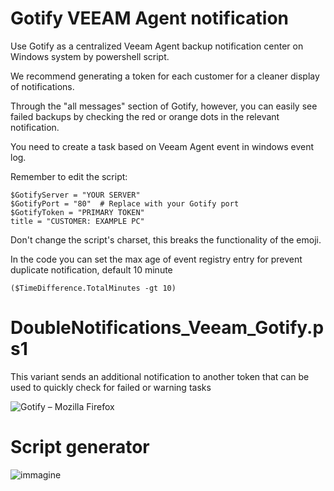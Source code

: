 # Gotify VEEAM Agent notification
Use Gotify as a centralized Veeam Agent backup notification center on Windows system by powershell script.

We recommend generating a token for each customer for a cleaner display of notifications.

Through the "all messages" section of Gotify, however, you can easily see failed backups by checking the red or orange dots in the relevant notification.

You need to create a task based on Veeam Agent event in windows event log.

Remember to edit the script:

```
$GotifyServer = "YOUR SERVER"
$GotifyPort = "80"  # Replace with your Gotify port
$GotifyToken = "PRIMARY TOKEN"
title = "CUSTOMER: EXAMPLE PC"
```

Don't change the script's charset, this breaks the functionality of the emoji.

In the code you can set the max age of event registry entry for prevent duplicate notification, default 10 minute

```
($TimeDifference.TotalMinutes -gt 10)
```

# DoubleNotifications_Veeam_Gotify.ps1

This variant sends an additional notification to another token that can be used to quickly check for failed or warning tasks

![Gotify – Mozilla Firefox](https://github.com/Leproide/Gotify-VEEAM-Agent-notification/assets/8448713/e25f4dd0-2d84-42e1-b15b-19749f91a1eb)

# Script generator

![immagine](https://github.com/Leproide/Gotify-VEEAM-Agent-notification/assets/8448713/0ec99bbd-a92f-4fb3-af99-6427fac3bf8b)


